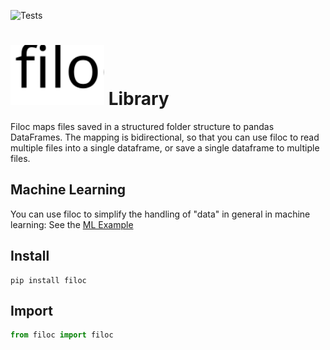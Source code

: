 ![Tests](https://github.com/jeromerg/filoc/workflows/Tests/badge.svg)

<img src="./filoc.svg" alt="filoc" width="150"/> Library
========================================================

Filoc maps files saved in a structured folder structure to pandas DataFrames. The mapping is bidirectional, so that you can use filoc to 
read multiple files into a single dataframe, or save a single dataframe to multiple files.

Machine Learning
----------------

You can use filoc to simplify the handling of "data" in general in machine learning: See the [ML Example](https://htmlpreview.github.io/?https://github.com/jeromerg/filoc/blob/master/examples/example_ml.html)


Install
-------

```shell
pip install filoc
```

Import
------

```python
from filoc import filoc
```

